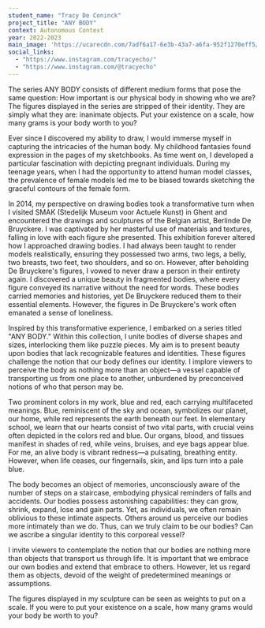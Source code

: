```yaml
---
student_name: "Tracy De Coninck"
project_title: "ANY BODY"
context: Autonomous Context
year: 2022-2023
main_image: 'https://ucarecdn.com/7adf6a17-6e3b-43a7-a6fa-952f1270eff5/'
social_links:
  - "https://www.instagram.com/tracyecho/"
  - "https://www.instagram.com/@tracyecho"
---
```

The series ANY BODY consists of different medium forms that pose the same question: How important is our physical body in showing who we are? The figures displayed in the series are stripped of their identity. They are simply what they are: inanimate objects. 
Put your existence on a scale, how many grams is your body worth to you?

Ever since I discovered my ability to draw, I would immerse myself in capturing the intricacies of the human body. My childhood fantasies found expression in the pages of my sketchbooks. As time went on, I developed a particular fascination with depicting pregnant individuals. During my teenage years, when I had the opportunity to attend human model classes, the prevalence of female models led me to be biased towards sketching the graceful contours of the female form. 

In 2014, my perspective on drawing bodies took a transformative turn when I visited SMAK (Stedelijk Museum voor Actuele Kunst) in Ghent and encountered the drawings and sculptures of the Belgian artist, Berlinde De Bruyckere. I was captivated by her masterful use of materials and textures, falling in love with each figure she presented. This exhibition forever altered how I approached drawing bodies. I had always been taught to render models realistically, ensuring they possessed two arms, two legs, a belly, two breasts, two feet, two shoulders, and so on. However, after beholding De Bruyckere's figures, I vowed to never draw a person in their entirety again. I discovered a unique beauty in fragmented bodies, where every figure conveyed its narrative without the need for words. These bodies carried memories and histories, yet De Bruyckere reduced them to their essential elements. However, the figures in De Bruyckere's work often emanated a sense of loneliness.

Inspired by this transformative experience, I embarked on a series titled "ANY BODY." Within this collection, I unite bodies of diverse shapes and sizes, interlocking them like puzzle pieces. My aim is to present beauty upon bodies that lack recognizable features and identities. These figures challenge the notion that our body defines our identity. I implore viewers to perceive the body as nothing more than an object—a vessel capable of transporting us from one place to another, unburdened by preconceived notions of who that person may be.

Two prominent colors in my work, blue and red, each carrying multifaceted meanings. Blue, reminiscent of the sky and ocean, symbolizes our planet, our home, while red represents the earth beneath our feet. In elementary school, we learn that our hearts consist of two vital parts, with crucial veins often depicted in the colors red and blue. Our organs, blood, and tissues manifest in shades of red, while veins, bruises, and eye bags appear blue.
For me, an alive body is vibrant redness—a pulsating, breathing entity. However, when life ceases, our fingernails, skin, and lips turn into a pale blue. 

The body becomes an object of memories, unconsciously aware of the number of steps on a staircase, embodying physical reminders of falls and accidents. Our bodies possess astonishing capabilities: they can grow, shrink, expand, lose and gain parts. Yet, as individuals, we often remain oblivious to these intimate aspects. Others around us perceive our bodies more intimately than we do. Thus, can we truly claim to be our bodies? Can we ascribe a singular identity to this corporeal vessel?

I invite viewers to contemplate the notion that our bodies are nothing more than objects that transport us through life. It is important that we embrace our own bodies and extend that embrace to others. However, let us regard them as objects, devoid of the weight of predetermined meanings or assumptions.

The figures displayed in my sculpture can be seen as weights to put on a scale. If you were to put your existence on a scale, how many grams would your body be worth to you?